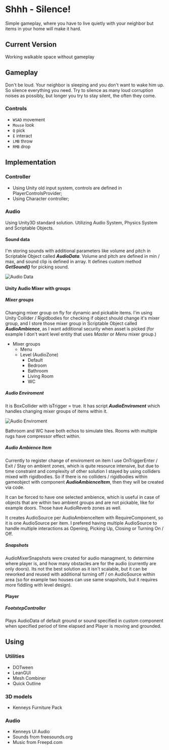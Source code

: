 # Shhh - Silence!
Simple gameplay, where you have to live quietly with your neighbor but items in your home will make it hard. 

## Current Version
Working walkable space without gameplay

## Gameplay 
Don't be loud. Your neighbor is sleeping and you don't want to wake him up. So silence everything you need. Try to silence as many loud corruption noises as possibly, but longer you try to stay silent, the often they come.

### Controls
- `WSAD` movement
- `Mouse` look
- `Q` pick
- `E` interact
- `LMB` throw
- `RMB` drop

## Implementation
### Controller
- Using Unity old input system, controls are defined in PlayerControlsProvider;
- Using Character controller;

### Audio
Using Unity3D standard solution. Utilizing Audio System, Physics System and Scriptable Objects.

#### Sound data
I'm storing sounds with additional parameters like volume and pitch in Scriptable Object called ***AudioData***. Volume and pitch are defined in min / max, and sound clip is defined in array. It defines custom method ***GetSound()*** for picking sound.

![Audio Data](Docs/AudioData.PNG)

#### Unity Audio Mixer with groups
##### Mixer groups
Changing mixer group on fly for dynamic and pickable items. I'm using Unity Collider / Rigidbodies for checking if object should change it's mixer group, and I store those mixer group in Scriptable Object called ***AudioAmbience***, as I want additional security when asset is picked (for example I don't want level entity that uses *Master* or *Menu* mixer group.)
- Mixer groups
  - Menu
  - Level (AudioZone)
    - Default
    - Bedroom
    - Bathroom
    - Living Room
    - WC

##### Audio Enviroment
It is BoxCollider with isTrigger = true. It has script ***AudioEnviroment*** which handles changing mixer groups of items within it.

![Audio Enviroment](Docs/AudioEnviroment.PNG)

Bathroom and WC have both echos to simulate tiles. Rooms with multiple rugs have compressor effect within.

##### Audio Ambience Item
Currently to register change of enviroment on item I use OnTriggerEnter / Exit / Stay on ambient zones, which is quite resource intensive, but due to time constraint and complexity of other solution I stayed by using colliders mixed with rigidbodies. So if there is no colliders / rigidbodies within gameobject with component ***AudioAmbienceItem***, then they will be created via code. 

It can be forced to have one selected ambience, which is useful in case of objects that are within two ambient groups and are not pickable, like for example doors. Those have AudioReverb zones as well. 

It creates AudioSource per AudioAmbienceItem with RequireComponent, so it is one AudioSource per item. I prefered having multiple AudioSource to handle multiple interactions as Opening, Picking Up, Closing or Turning On / Off. 

##### Snapshots
AudioMixerSnapshots were created for audio managment, to determine where player is, and how many obstacles are for the audio (currently are only doors). Its not the best solution as it isn't scalable, but it can be reworked and reused with additional turning off / on AudioSource within area (so for example two houses can use same snapshots, but it requires more fiddling with level design).

#### Player
##### FootstepController
Plays AudioData of default ground or sound specified in custom component when specified period of time elapsed and Player is moving and grounded. 

## Using
### Utilities
- DOTween
- LeanGUI
- Mesh Combiner
- Quick Outline

### 3D models 
- Kenneys Furniture Pack

### Audio
- Kenneys UI Audio
- Sounds from freesounds.org
- Music from Freepd.com
  